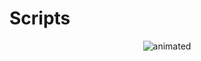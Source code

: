 # Scripts
<p align="center">
  <img src="https://github.com/user-attachments/assets/b113e05b-2c6c-4843-af32-6e9bfa6d3713" alt="animated" />
</p>  
